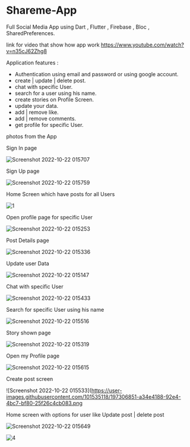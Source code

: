 # Shareme-App
Full Social Media App using Dart , Flutter , Firebase , Bloc , SharedPreferences.

link for video that show how app work https://www.youtube.com/watch?v=n35cJ62Zhg8

Application features :
- Authentication using email and password or using google account.
- create | update | delete post.
- chat with specific User.
- search for a user using his name. 
- create stories on Profile Screen.
- update your data.
- add | remove like.
- add | remove comments.
- get profile for specific User. 

photos from the App

Sign In page

![Screenshot 2022-10-22 015707](https://user-images.githubusercontent.com/101535118/197306546-0cdbf53e-d8e6-4ad5-a21f-99245cb1b8ce.png)

Sign Up page

![Screenshot 2022-10-22 015759](https://user-images.githubusercontent.com/101535118/197306550-fe58bd6e-217d-4358-8bc0-72b8996717ff.png)

Home Screen which have posts for all Users 

![1](https://user-images.githubusercontent.com/101535118/197306559-50cd1b32-e4e2-418f-a369-9958307657de.png)

Open profile page for specific User

![Screenshot 2022-10-22 015253](https://user-images.githubusercontent.com/101535118/197306574-6d217816-e643-4914-a946-7f84751eac3d.png)

Post Details page

![Screenshot 2022-10-22 015336](https://user-images.githubusercontent.com/101535118/197306581-36e22c85-2d70-4f2d-9c15-e2b99e7f8f1c.png)

Update user Data

![Screenshot 2022-10-22 015147](https://user-images.githubusercontent.com/101535118/197306586-271f26d2-9baf-484c-8f10-2a19947e593c.png)

Chat with specific User

![Screenshot 2022-10-22 015433](https://user-images.githubusercontent.com/101535118/197306661-7bcdefa3-c7ce-4a82-8e73-05cd3c085abc.png)

Search for specific User using his name

![Screenshot 2022-10-22 015516](https://user-images.githubusercontent.com/101535118/197306680-346e1dbb-92e9-4a41-b183-d1785d560125.png)

Story shown page

![Screenshot 2022-10-22 015319](https://user-images.githubusercontent.com/101535118/197306692-80cb05a5-f50c-4ad1-bc12-5ad1481fdad2.png)

Open my Profile page 

![Screenshot 2022-10-22 015615](https://user-images.githubusercontent.com/101535118/197306713-de00bfbe-fdea-4948-912d-50d973129816.png)

Create post screen

![Screenshot 2022-10-22 015533](https://user-images.githubusercontent.com/101535118/197306851-a34e4188-92e4-4bc7-bf80-25f26c4cb083.png

Home screen with options for user like Update post | delete post

![Screenshot 2022-10-22 015649](https://user-images.githubusercontent.com/101535118/197306855-0369b4ca-be3f-4953-94f6-bda8abb37d14.png)

![4](https://user-images.githubusercontent.com/101535118/197306877-ca84a4ee-1611-4be4-86d9-ec2ff66f09a4.png)
